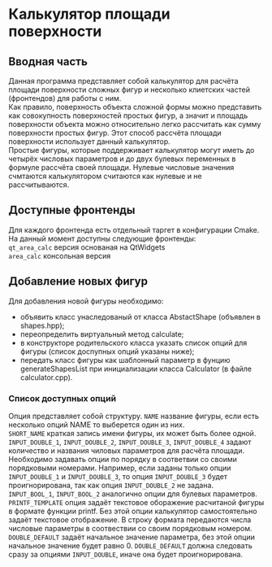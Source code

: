 # Калькулятор площади поверхности
## Вводная часть
Данная программа представляет собой калькулятор для расчёта площади поверхности сложных фигур и несколько клиетских частей (фронтендов) для работы с ним.    
Как правило, поверхность объекта сложной формы можно представить как совокупность поверхностей простых фигур, а значит и площадь поверхности объекта можно относительно легко рассчитать как сумму поверхности простых фигур. Этот способ рассчёта площади поверхности использует данный калькулятор.   
Простые фигуры, которые поддерживает калькулятор могут иметь до четырёх числовых параметров  и до двух булевых переменных в формуле рассчёта своей площади. Нулевые числовые значения счмтаются калькулятором считаются как нулевые и не рассчитываются.
## Доступные фронтенды 
Для каждого фронтенда есть отдельный таргет в конфигурации Cmake. На данный момент доступны следующие фронтенды:    
`qt_area_calc` версия основаная на QtWidgets    
`area_calc` консольная версия
## Добавление новых фигур
Для добавления новой фигуры необходимо:
 - объявить класс унаследованый от класса AbstactShape (объявлен в shapes.hpp); 
 - переопределить виртуальный метод calculate;
 - в конструкторе родительского класса указать список опций для фигуры (список доспупных опций указаны ниже);
 - передать класс фигуры как шаблонный параметр в фунцию generateShapesList при инициализации класса Calculator (в файле calculator.cpp).

### Список доступных опций
Опция представляет собой структуру.
`NAME` название фигуры, если есть несколько опций NAME то выберется один из них.    
`SHORT_NAME` краткая запись имени фигуры, их может быть более одной.    
`INPUT_DOUBLE_1`, `INPUT_DOUBLE_2`, `INPUT_DOUBLE_3`, `INPUT_DOUBLE_4` задают количество и названия чиловых параметров для расчёта площади. Необходимо задавать опции по порядку в соответвии со своими порядковыми номерами. Например, если заданы только опции `INPUT_DOUBLE_1` и `INPUT_DOUBLE_3`, то опция `INPUT_DOUBLE_3` будет проигнорирована, так как опция `INPUT_DOUBLE_2` не задана.    
`INPUT_BOOL_1`, `INPUT_BOOL_2` аналогично опции для булевых параметров.     
`PRINTF_TEMPLATE` опция задаёт текстовое оборажение расчитаной фигуры в формате функции printf. Без этой опции калькулятор самостоятельно задаёт текстовое отображение. В строку формата передаются числа числовые параметры в соотвествии со своим порядковым номером.     
`DOUBLE_DEFAULT` задаёт начальное значение параметра, без этой опции начальное значение будет равно 0.
`DOUBLE_DEFAULT` должна следовать сразу за опциями `INPUT_DOUBLE`, иначе она будет проигнорирована.    
